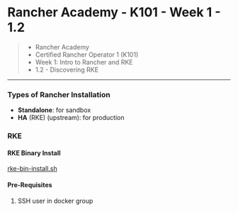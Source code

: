# Rancher Academy - K101 - Week 1 - 1.2

> * Rancher Academy
> * Certified Rancher Operator 1 (K101)
> * Week 1: Intro to Rancher and RKE
> * 1.2 - Discovering RKE

___

### Types of Rancher Installation

- **Standalone**: for sandbox
- **HA** (RKE) (upstream): for production

### RKE

#### RKE Binary Install

[rke-bin-install.sh](../shell-script/rke-bin-install.sh)

#### Pre-Requisites

1. SSH user in docker group
